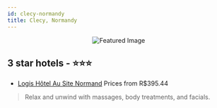 ```yaml
---
id: clecy-normandy
title: Clecy, Normandy
---
```


<center><img src="https://i.travelapi.com/hotels/4000000/3780000/3778400/3778399/c647b3d4_z.jpg" alt="Featured Image" /></center>


##  3 star hotels - ⭐️⭐️⭐️

-    [Logis Hôtel Au Site Normand](https://www.hurb.com/br/hotels/clecy/logis-hotel-au-site-normand-JNP-JP782068?cmp=18055) Prices from R$395.44
   > Relax and unwind with massages, body treatments, and facials.
